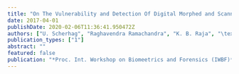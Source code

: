 ```yaml
---
title: "On The Vulnerability and Detection Of Digital Morphed and Scanned Face Images"
date: 2017-04-01
publishDate: 2020-02-06T11:36:41.950472Z
authors: ["U. Scherhag", "Raghavendra Ramachandra", "K. B. Raja", "\textbfM. Gomez-Barrero", "C. Rathgeb", " C."]
publication_types: ["1"]
abstract: ""
featured: false
publication: "*Proc. Int. Workshop on Biomeetrics and Forensics (IWBF)*"
---
```


